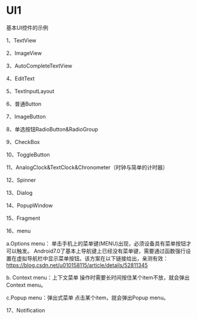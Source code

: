 # UI1
基本UI控件的示例

1、TextView  

2、ImageView  

3、AutoCompleteTextView

4、EditText  

5、TextInputLayout

6、普通Button 

7、ImageButton  

8、单选按钮RadioButton&RadioGroup 

9、CheckBox  

10、ToggleButton

11、AnalogClock&TextClock&Chronometer（时钟与简单的计时器）

12、Spinner



13、Dialog

14、PopupWindow

15、Fragment


16、menu

a.Options menu：
单击手机上的菜单键(MENU)出现，必须设备具有菜单按钮才可以触发。
Android7.0了基本上导航键上已经没有菜单键，需要通过函数强行设置在虚拟导航栏中显示菜单按钮。该方案在以下链接给出，亲测有效：https://blog.csdn.net/u010158115/article/details/52811345


b. Context menu：上下文菜单
操作时需要长时间按住某个item不放，就会弹出Context menu。


c.Popup menu：弹出式菜单
点击某个item，就会弹出Popup menu。


17、Notification
